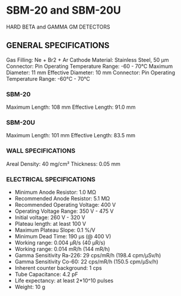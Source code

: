 # SBM-20 and SBM-20U

HARD BETA and GAMMA GM DETECTORS

## GENERAL SPECIFICATIONS

Gas Filling: Ne + Br2 + Ar
Cathode Material: Stainless Steel, 50 µm
Connector: Pin
Operating Temperature Range: -60 - 70°C
Maximum Diameter: 11 mm
Effective Diameter: 10 mm
Connector: Pin
Operating Temperature Range: -60°C - 70°C

### SBM-20

Maximum Length: 108 mm
Effective Length: 91.0 mm

### SBM-20U

Maximum Length: 101 mm
Effective Length: 83.5 mm

### WALL SPECIFICATIONS

Areal Density: 40 mg/cm²
Thickness: 0.05 mm

### ELECTRICAL SPECIFICATIONS

* Minimum Anode Resistor: 1.0 MΩ
* Recommended Anode Resistor: 5.1 MΩ
* Recommended Operating Voltage: 400 V
* Operating Voltage Range: 350 V - 475 V
* Initial voltage: 260 V - 320 V
* Plateau length: at least 100 V
* Maximum Plateau Slope: 0.1 %/V
* Minimum Dead Time: 190 µs (@ 400 V)
* Working range: 0.004 µR/s (40 µR/s)
* Working range: 0.014 mR/h (144 mR/h)
* Gamma Sensitivity Ra-226: 29 cps/mR/h (198.4 cpm/µSv/h)
* Gamma Sensitivity Co-60: 22 cps/mR/h (150.5 cpm/µSv/h)
* Inherent counter background: 1 cps
* Tube Capacitance: 4.2 pF
* Life expectancy: at least 2*10^10 pulses
* Weight: 10 g
